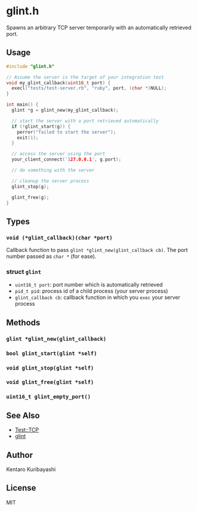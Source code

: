 # glint.h

Spawns an arbitrary TCP server temporarily with an automatically retrieved port.

## Usage

```C
#include "glint.h"

// Assume the server is the target of your integration test
void my_glint_callback(uint16_t port) {
  execl("tests/test-server.rb", "ruby", port, (char *)NULL);
}

int main() {
  glint *g = glint_new(my_glint_callback);

  // start the server with a port retrieved automatically
  if (!glint_start(g)) {
    perror("failed to start the server");
    exit(1);
  }

  // access the server using the port
  your_client_connect('127.0.0.1', g.port);

  // do something with the server

  // cleanup the server process
  glint_stop(g);

  glint_free(g);
}
```

## Types

### `void (*glint_callback)(char *port)`

Callback function to pass `glint *glint_new(glint_callback cb)`. The port number passed as `char *` (for ease).

### struct `glint`

* `uint16_t port`: port number which is automatically retrieved
* `pid_t pid`: process id of a child process (your server process)
* `glint_callback cb`: callback function in which you `exec` your server process

## Methods

### `glint *glint_new(glint_callback)`
### `bool glint_start(glint *self)`
### `void glint_stop(glint *self)`
### `void glint_free(glint *self)`
### `uint16_t glint_empty_port()`

## See Also

* [Test::TCP](https://metacpan.org/pod/Test::TCP)
* [glint](https://github.com/kentaro/glint)

## Author

Kentaro Kuribayashi

## License

MIT